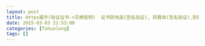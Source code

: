```yaml
---
layout: post
title: Https握手(验证证书->交换密钥)  证书防伪造(签名验证), 防篡改(签名验证),防替换(域名验证),防假冒(解不开密钥)
date: 2015-03-03 21:53:00
categories: [Tuhuolong]
tags: []
---
```

            